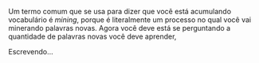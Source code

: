 Um termo comum que se usa para dizer que você está acumulando vocabulário é *mining*, porque é literalmente um processo no qual você vai minerando palavras novas. Agora você deve está se perguntando a quantidade de palavras novas você deve aprender, 

Escrevendo...